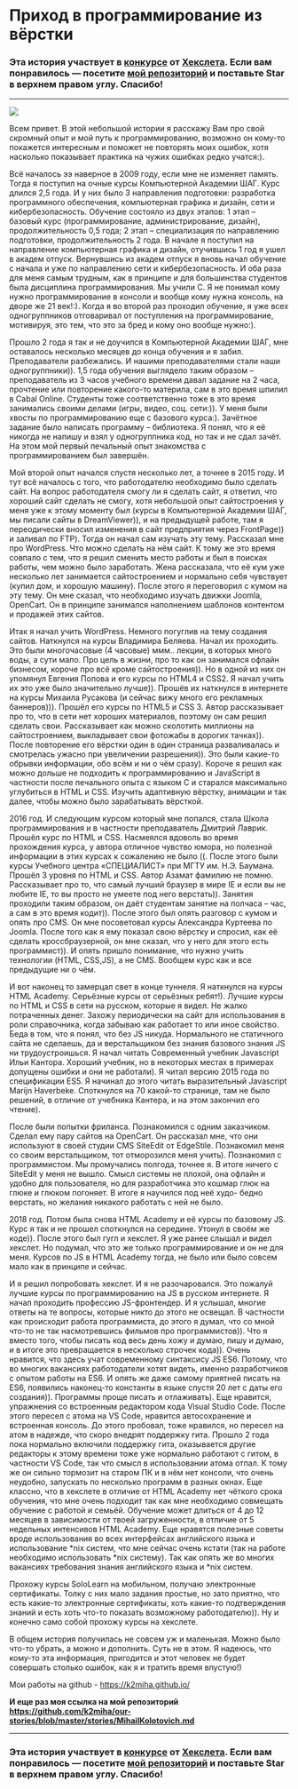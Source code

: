 # Приход в программирование из вёрстки

### Эта история участвует в [конкурсе](http://mystory.hexlet.io/) от [Хекслета](https://ru.hexlet.io/). Если вам понравилось — посетите [мой репозиторий](https://github.com/k2miha/our-stories/blob/master/stories/MihailKolotovich.md) и поставьте Star в верхнем правом углу. Спасибо!

---
![](https://assets.htmlacademy.ru/img/unknown-raccoon.v4.svg)

Всем привет. В этой небольшой истории я расскажу Вам про свой скромный опыт и мой путь к программированию, возможно он кому-то покажется интересным и поможет не повторять моих ошибок, хотя насколько показывает практика на чужих ошибках редко учатся:).

Всё началось ээ наверное в 2009 году, если мне не изменяет память. Тогда я поступил на очные курсы Компьютерной Академии ШАГ. Курс длился 2,5 года. И у них было 3 направления подготовки: разработка программного обеспечения, компьютерная графика и дизайн, сети и кибербезопасность. Обучение состояло из двух этапов: 1 этап – базовый курс (программирование, администрирование, дизайн), продолжительность 0,5 года; 2 этап – специализация по направлению подготовки, продолжительность 2 года. В начале я поступил  на направление компьютерная графика и дизайн, отучившись 1 год я ушел в академ отпуск. Вернувшись из академ отпуск я вновь начал обучение с начала и уже по направлению  сети и кибербезопасность. И оба раза для меня самым трудным, как в принципе и для большинства студентов была дисциплина программирования. Мы учили C. Я не понимал кому нужно программирование в консоли и вообще кому нужна консоль, на дворе же 21 век!:). Когда я во второй раз проходил обучение, я уже всех одногруппников отговаривал от поступления на программирование, мотивируя, это тем, что это за бред и кому оно вообще нужно:).

Прошло 2 года я так и не доучился в Компьютерной Академии ШАГ, мне оставалось несколько месяцев до конца обучения и я забил. Преподаватели разбежались. И нашими преподавателями стали наши одногруппники)). 1,5 года обучения выглядело таким образом – преподаватель из 3 часов учебного времени давал задание на 2 часа, прочтение или повторение какого-то материла, сам в это время шпилил в Cabal Online. Студенты тоже соответственно тоже в это время занимались своими делами (игры, видео, соц. сети:)). У меня были хвосты по программированию еще с базового курса:). Зачётное задание было написать программу – библиотека. Я понял, что я её никогда не напишу и взял у одногруппника код, но так и не сдал зачёт. На этом мой первый печальный опыт знакомства с программированием был завершён.

Мой второй опыт начался спустя несколько лет, а точнее в 2015 году. И тут всё началось с того, что работодателю необходимо было сделать сайт. На вопрос работодателя смогу ли я сделать сайт, я ответил, что хороший сайт сделать не смогу, хотя небольшой опыт сайтостроения у меня уже к этому моменту был (курсы в Компьютерной Академии ШАГ, мы писали сайты в DreamViewer)), и на предыдущей работе, там я переодически вносил изменения в сайт предприятия через FrontPage)) и заливал по FTP). Тогда он начал сам изучать эту тему. Рассказал мне про WordPress. Что можно сделать на нём сайт. К тому же это время совпало с тем, что я решил сменить место работы и был в поисках работы, чем можно было заработать. Жена рассказала, что её кум уже несколько лет занимается сайтостроением и нормально себя чувствует (купил дом, и хорошую машину). После этого я переговорил с кумом на эту тему. Он мне сказал, что необходимо изучать движки Joomla, OpenCart. Он в принципе занимался наполнением шаблонов контентом и продажей этих сайтов. 

Итак я начал учить WordPress. Немного погуглив на тему создания сайтов. Наткнулся на курсы Владимира Беляева. Начал их проходить. Это были многочасовые (4 часовые) ммм.. лекции, в которых много воды, а сути мало. Про цель в жизни, про то как он занимался офлайн бизнесом, короче про всё кроме сайтостроения)). Но в одной из них он упомянул Евгения Попова и его курсы по HTML4 и CSS2. Я начал учить их это уже было значительно лучше)). Прошёв их наткнулся в интернете на курсы Михаила Русакова (и сейчас вижу много его рекламных баннеров))). Прошёл его курсы по HTML5 и CSS 3. Автор рассказывает про то, что в сети нет хороших материалов, поэтому он сам решил сделать свои. Рассказывает как можно сколотить миллионы на сайтостроением, выкладывает свои фотожабы в дорогих тачках)).  После повторение его вёрстки один в один страница разваливалась и смотрелась ужасно при увеличении разрешения)). Это были какие-то обрывки информации, обо всём и ни о чём сразу). Короче я решил как можно дольше не подходить к программированию и JavaScript в частности после печального опыта с языком С и старался максимально углубиться в HTML и CSS. Изучить адаптивную вёрстку, анимации и так далее, чтобы можно было зарабатывать вёрсткой.

2016 год. И следующим курсом который мне попался, стала Школа программирования и в частности преподаватель Дмитрий Лаврик. Прошёл курс по HTML и CSS. Насмеялся вдоволь во время прохождения курса, у автора отличное чувство юмора, но полезной информации в этих курсах к сожалению не было ((. После этого были курсы Учебного центра «СПЕЦИАЛИСТ» при МГТУ им. Н.Э. Баумана. Прошёл 3 уровня по HTML  и CSS. Автор Азамат фамилию не помню. Рассказывает про то, что самый лучший браузер в мире IE и если вы не любите IE, то вы просто не умеете под него верстать)). Занятия проходили таким образом, он даёт студентам занятие на полчаса – час, а сам в это время кодит)). После этого был опять разговор с кумом и опять про CMS. Он мне посоветовал курсы Александра Куртеева по Joomla. После того как я ему показал свою вёрстку и спросил, как её сделать кроссбраузерной, он мне сказал, что у него для этого есть программист)). И опять пришло понимание, что нужно учить технологии (HTML, CSS,JS), а не CMS. Вообщем курс как и все предыдущие ни о чём.

И вот наконец то замерцал свет в конце туннеля. Я наткнулся на курсы HTML Academy. Серьёзные курсы от серьёзных ребят!). Лучшие курсы по HTML и CSS в сети на русском, которые я видел. Не жалко потраченных денег. Захожу периодически на сайт для использования в роли справочника, когда забываю как работает то или иное свойство. Беда в том, что я понял, что без JS никуда. Нормального не статичного сайта не сделаешь, да и верстальщиком без знания базового знания JS ни трудоустроишься. Я начал читать Современный учебник Javascript Ильи Кантора. Хороший учебник, но в некоторых местах в примерах допущены ошибки и они не работали). Я читал версию 2015 года по спецификации ES5. Я начинал до этого читать выразительный Javascript Marijn Haverbeke. Споткнулся на 70 какой-то странице, там не было решений, в отличие от учебника Кантера, и на этом закончил его чтение).

После были попытки фриланса. Познакомился с одним заказчиком. Сделал ему пару сайтов на OpenCart. Он рассказал мне, что они используют в своей студии CMS SiteEdit от EdgeStile. Познакомил меня со своим верстальщиком, тот отморозился меня учить). Познакомил с программистом. Мы промучались полгода, точнее я. В итоге ничего с SiteEdit у меня не вышло. Смысл системы не плохой, она офлайн и удобно для пользователя, но для разработчика это кошмар глюк на глюке и глюком погоняет. В итоге я научился под неё худо- бедно верстать, но желания никакого работать с ней не было.

2018 год. Потом была снова HTML Academy и её курсы по базовому JS. Курс я так и не прошел споткнулся на середине. Утонул в своём же коде)). После этого был гугл и хекслет. Я уже ранее слышал и видел хекслет. Но подумал, что это же только программирование и он не для меня. Курсов по JS в HTML Academy тогда, не было или было совсем мало как в принципе и сейчас.

И я решил попробовать хекслет. И я не разочаровался. Это пожалуй лучшие курсы по программированию на JS в русском интернете. Я начал проходить профессию JS-фронтендер. И я услышал, многие ответы на те вопросы, которые никто до этого не освещал. В частности как происходит работа программиста, до этого я думал, что со мной что-то не так насмотревшись фильмов про программистов)). Что я вместо того, чтобы писать код весь день хожу и думаю, пишу и думаю, и в итоге это превращается в несколько строчек кода)). Очень нравится, что здесь учат современному синтаксису JS ES6. Потому, что во многих вакансиях работодатели хотят видеть, именно разработчиков с опытом работы на ES6. И опять же даже самому приятней писать на ES6, появились наконец-то константы в языке спустя 20 лет с даты его создания)). Программы проще писать и отлаживать). Еще нравится, упражнения со встроенным редактором кода Visual Studio Code. После этого пересел с атома на VS Code, нравится автосохранение и встроенная консоль. До этого пробовал, тоже нравился, но пересел на атом в надежде, что скоро внедрят поддержку гита. Прошло 2 года пока нормально включили поддержку гита, оказывается другие редакторы к этому времени тоже уже нормально работают с гитом, в частности VS Code, так что смысл в использовании атома отпал. К тому же он сильно тормозит на старом ПК и в нём нет консоли, что очень неудобно, запускать по несколько программ в разных окнах. Еще классно, что в хекслете в отличие от HTML Academy нет чёткого срока обучения, что мне очень подходит так как мне необходимо совмещать обучение с работой и семьёй. Обучение может длиться от 4 до 12 месяцев в зависимости от твоей загруженности, в отличие от 5 недельных интенсивов HTML Academy. Еще нравятся полезные советы вроде использования во всех интерфейсах английского языка и использование *nix систем, что мне сейчас очень кстати (так на работе необходимо использовать *nix систему). Так как опять же во многих вакансиях требования знания английского языка и *nix систем.

Прохожу курсы SoloLearn на мобильном, получаю электронные сертификаты. Толку с них мало задания простые, но зато приятно, что есть какие-то электронные сертификаты, хоть какие-то подтверждения знаний и есть хоть что-то показать возможному работодателю)). Ну и конечно само собой прохожу курсы на хекслете.

В общем история получилась не совсем уж и маленькая. Можно было что-то убрать, а можно и дополнить. Суть не в этом. Я надеюсь, что кому-то эта информация, пригодится и этот человек не будет совершать столько ошибок, как я и тратить время впустую!)

Мои работы на github - https://k2miha.github.io/

**И еще раз моя ссылка на мой репозиторий https://github.com/k2miha/our-stories/blob/master/stories/MihailKolotovich.md**

---

### Эта история участвует в [конкурсе](http://mystory.hexlet.io/) от [Хекслета](https://ru.hexlet.io/). Если вам понравилось — посетите [мой репозиторий](https://github.com/k2miha/our-stories/blob/master/stories/MihailKolotovich.md) и поставьте Star в верхнем правом углу. Спасибо!
